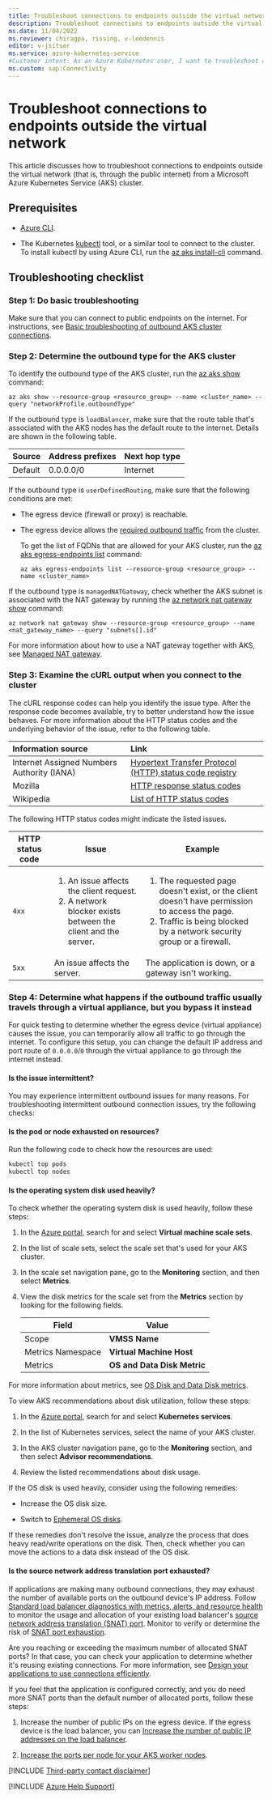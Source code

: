 ```yaml
---
title: Troubleshoot connections to endpoints outside the virtual network
description: Troubleshoot connections to endpoints outside the virtual network (through the public internet) from an Azure Kubernetes Service (AKS) cluster.
ms.date: 11/04/2022
ms.reviewer: chiragpa, rissing, v-leedennis
editor: v-jsitser
ms.service: azure-kubernetes-service
#Customer intent: As an Azure Kubernetes user, I want to troubleshoot connections to endpoints outside the virtual network so that I don't experience outbound connection issues from an Azure Kubernetes Service (AKS) cluster.
ms.custom: sap:Connectivity
---
```

# Troubleshoot connections to endpoints outside the virtual network

This article discusses how to troubleshoot connections to endpoints outside the virtual network (that is, through the public internet) from a Microsoft Azure Kubernetes Service (AKS) cluster.

## Prerequisites

- [Azure CLI](/cli/azure/install-azure-cli).

- The Kubernetes [kubectl](https://kubernetes.io/docs/reference/kubectl/overview/) tool, or a similar tool to connect to the cluster. To install kubectl by using Azure CLI, run the [az aks install-cli](/cli/azure/aks#az-aks-install-cli) command.

## Troubleshooting checklist

### Step 1: Do basic troubleshooting

Make sure that you can connect to public endpoints on the internet. For instructions, see [Basic troubleshooting of outbound AKS cluster connections](basic-troubleshooting-outbound-connections.md).

### Step 2: Determine the outbound type for the AKS cluster

To identify the outbound type of the AKS cluster, run the [az aks show](/cli/azure/aks#az-aks-show) command:

```azurecli
az aks show --resource-group <resource_group> --name <cluster_name> --query "networkProfile.outboundType"
```

If the outbound type is `loadBalancer`, make sure that the route table that's associated with the AKS nodes has the default route to the internet. Details are shown in the following table.

| Source  | Address prefixes | Next hop type |
|:--------|:-----------------|:--------------|
| Default | 0.0.0.0/0        | Internet      |

If the outbound type is `userDefinedRouting`, make sure that the following conditions are met:

- The egress device (firewall or proxy) is reachable.

- The egress device allows the [required outbound traffic](/azure/aks/limit-egress-traffic#required-outbound-network-rules-and-fqdns-for-aks-clusters) from the cluster.

  To get the list of FQDNs that are allowed for your AKS cluster, run the [az aks egress-endpoints list](/cli/azure/aks/egress-endpoints#az-aks-egress-endpoints-list) command:

  ```azurecli
  az aks egress-endpoints list --resource-group <resource_group> --name <cluster_name>
  ```

If the outbound type is `managedNATGateway`, check whether the AKS subnet is associated with the NAT gateway by running the [az network nat gateway show](/cli/azure/network/nat/gateway#az-network-nat-gateway-show) command:

```azurecli
az network nat gateway show --resource-group <resource_group> --name <nat_gateway_name> --query "subnets[].id"
```

For more information about how to use a NAT gateway together with AKS, see [Managed NAT gateway](/azure/aks/nat-gateway).

### Step 3: Examine the cURL output when you connect to the cluster

The cURL response codes can help you identify the issue type. After the response code becomes available, try to better understand how the issue behaves. For more information about the HTTP status codes and the underlying behavior of the issue, refer to the following table.

| Information source | Link |
|:-|:-|
| Internet Assigned Numbers Authority (IANA) | [Hypertext Transfer Protocol (HTTP) status code registry](https://www.iana.org/assignments/http-status-codes/http-status-codes.xhtml) |
| Mozilla | [HTTP response status codes](https://developer.mozilla.org/docs/Web/HTTP/Status) |
| Wikipedia | [List of HTTP status codes](https://wikipedia.org/wiki/List_of_HTTP_status_codes) |

The following HTTP status codes might indicate the listed issues.

| HTTP status code | Issue | Example |
|--|--|--|
| `4xx` | <ol> <li>An issue affects the client request.</li> <li>A network blocker exists between the client and the server.</li> </ol> | <ol> <li>The requested page doesn't exist, or the client doesn't have permission to access the page.</li> <li>Traffic is being blocked by a network security group or a firewall.</li> </ol> |
| `5xx` | An issue affects the server. | The application is down, or a gateway isn't working. |

### Step 4: Determine what happens if the outbound traffic usually travels through a virtual appliance, but you bypass it instead

For quick testing to determine whether the egress device (virtual appliance) causes the issue, you can temporarily allow all traffic to go through the internet. To configure this setup, you can change the default IP address and port route of `0.0.0.0`/`0` through the virtual appliance to go through the internet instead.

#### Is the issue intermittent?

You may experience intermittent outbound issues for many reasons. For troubleshooting intermittent outbound connection issues, try the following checks:

#### Is the pod or node exhausted on resources?

Run the following code to check how the resources are used:

```bash
kubectl top pods
kubectl top nodes
```

#### Is the operating system disk used heavily?

To check whether the operating system disk is used heavily, follow these steps:

1. In the [Azure portal](https://portal.azure.com), search for and select **Virtual machine scale sets**.

1. In the list of scale sets, select the scale set that's used for your AKS cluster.

1. In the scale set navigation pane, go to the **Monitoring** section, and then select **Metrics**.

1. View the disk metrics for the scale set from the **Metrics** section by looking for the following fields.

   | Field             | Value                       |
   |-------------------|-----------------------------|
   | Scope             | **VMSS Name**               |
   | Metrics Namespace | **Virtual Machine Host**    |
   | Metrics           | **OS and Data Disk Metric** |

For more information about metrics, see [OS Disk and Data Disk metrics](/azure/virtual-machines/disks-metrics).

To view AKS recommendations about disk utilization, follow these steps:

1. In the [Azure portal](https://portal.azure.com), search for and select **Kubernetes services**.

1. In the list of Kubernetes services, select the name of your AKS cluster.

1. In the AKS cluster navigation pane, go to the **Monitoring** section, and then select **Advisor recommendations**.

1. Review the listed recommendations about disk usage.

If the OS disk is used heavily, consider using the following remedies:

- Increase the OS disk size.

- Switch to [Ephemeral OS disks](/azure/aks/cluster-configuration#ephemeral-os).

If these remedies don't resolve the issue, analyze the process that does heavy read/write operations on the disk. Then, check whether you can move the actions to a data disk instead of the OS disk.

#### Is the source network address translation port exhausted?

If applications are making many outbound connections, they may exhaust the number of available ports on the outbound device's IP address. Follow [Standard load balancer diagnostics with metrics, alerts, and resource health](/azure/load-balancer/load-balancer-standard-diagnostics) to monitor the usage and allocation of your existing load balancer's [source network address translation (SNAT) port](/azure/load-balancer/load-balancer-outbound-connections#what-are-snat-ports). Monitor to verify or determine the risk of [SNAT port exhaustion](/azure/load-balancer/load-balancer-outbound-connections#port-exhaustion).

Are you reaching or exceeding the maximum number of allocated SNAT ports? In that case, you can check your application to determine whether it's reusing existing connections. For more information, see [Design your applications to use connections efficiently](/azure/load-balancer/troubleshoot-outbound-connection#design-your-applications-to-use-connections-efficiently).

If you feel that the application is configured correctly, and you do need more SNAT ports than the default number of allocated ports, follow these steps:

1. Increase the number of public IPs on the egress device. If the egress device is the load balancer, you can [Increase the number of public IP addresses on the load balancer](/azure/aks/load-balancer-standard#scale-the-number-of-managed-outbound-public-ips).

1. [Increase the ports per node for your AKS worker nodes](/azure/aks/load-balancer-standard#configure-the-allocated-outbound-ports).

[!INCLUDE [Third-party contact disclaimer](../../../includes/third-party-contact-disclaimer.md)]

[!INCLUDE [Azure Help Support](../../../includes/azure-help-support.md)]
